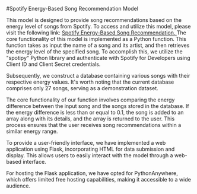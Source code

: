 #Spotify Energy-Based Song Recommendation Model

This model is designed to provide song recommendations based on the energy level of songs from Spotify. To access and utilize this model, please visit the following link: 
[Spotify Energy-Based Song Recommendation.
](http://prakhar5100.pythonanywhere.com/)
The core functionality of this model is implemented as a Python function. This function takes as input the name of a song and its artist, and then retrieves the energy level of the specified song. To accomplish this, we utilize the "spotipy" Python library and authenticate with Spotify for Developers using Client ID and Client Secret credentials.

Subsequently, we construct a database containing various songs with their respective energy values. It's worth noting that the current database comprises only 27 songs, serving as a demonstration dataset.

The core functionality of our function involves comparing the energy difference between the input song and the songs stored in the database. If the energy difference is less than or equal to 0.1, the song is added to an array along with its details, and the array is returned to the user. This process ensures that the user receives song recommendations within a similar energy range.

To provide a user-friendly interface, we have implemented a web application using Flask, incorporating HTML for data submission and display. This allows users to easily interact with the model through a web-based interface.

For hosting the Flask application, we have opted for PythonAnywhere, which offers limited free hosting capabilities, making it accessible to a wide audience.
